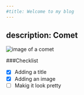 ```yaml
---
#title: Welcome to my blog
---
```


## description: Comet
![image of a comet](https://cdn.mos.cms.futurecdn.net/zzCKzkAndgXbTKNoKCUqu9-1200-80.jpg)

###Checklist
- [x] Adding a title
- [x] Adding an image
- [ ] Makig it look pretty
